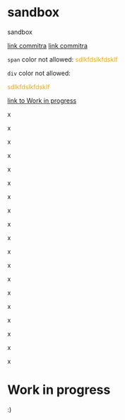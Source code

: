 # sandbox
sandbox

[link commitra](https://github.com/sassbalint/double-cube-jump-and-stay/commit/f3ca1ec)
[link commitra](https://github.com/sassbalint/double-cube-jump-and-stay/commit/f3ca1ec648c3635fdfb17a42be0c7ceebc867f42)

`span` color not allowed:
<span style="color: orange">sdlkfdslkfdsklf</span>

`div` color not allowed:
<div style="color: orange">sdlkfdslkfdsklf</div>

[link to Work in progress](#work-in-progress)

x

x

x

x

x

x

x

x

x

x

x

x

x

x

x

x

x

x

x

# Work in progress

:)

